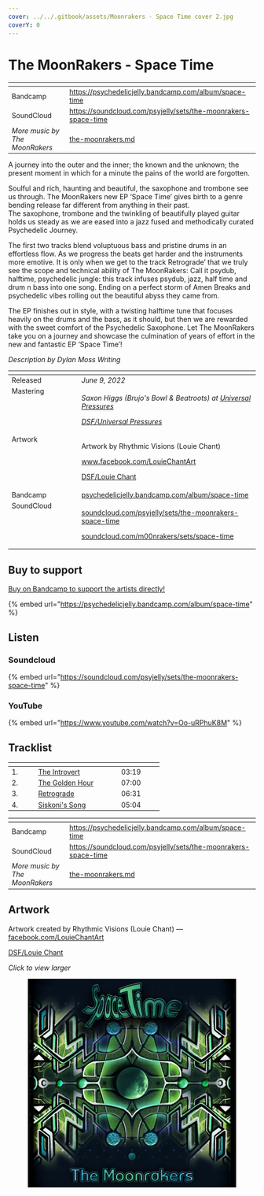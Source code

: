 ```yaml
---
cover: ../../.gitbook/assets/Moonrakers - Space Time cover 2.jpg
coverY: 0
---
```


# The MoonRakers - Space Time

<table data-view="cards"><thead><tr><th></th><th data-hidden data-card-target data-type="content-ref"></th></tr></thead><tbody><tr><td>Bandcamp</td><td><a href="https://psychedelicjelly.bandcamp.com/album/space-time">https://psychedelicjelly.bandcamp.com/album/space-time</a></td></tr><tr><td>SoundCloud</td><td><a href="https://soundcloud.com/psyjelly/sets/the-moonrakers-space-time">https://soundcloud.com/psyjelly/sets/the-moonrakers-space-time</a></td></tr><tr><td><em>More music by The MoonRakers</em></td><td><a href="../../artists/musicians/the-moonrakers.md">the-moonrakers.md</a></td></tr></tbody></table>

A journey into the outer and the inner; the known and the unknown; the present moment in which for a minute the pains of the world are forgotten.

Soulful and rich, haunting and beautiful, the saxophone and trombone see us through. The MoonRakers new EP ‘Space Time’ gives birth to a genre bending release far different from anything in their past.
\
The saxophone, trombone and the twinkling of beautifully played guitar holds us steady as we are eased into a jazz fused and methodically curated Psychedelic Journey.

The first two tracks blend voluptuous bass and pristine drums in an effortless flow. As we progress the beats get harder and the instruments more emotive. It is only when we get to the track Retrograde’ that we truly see the scope and technical ability of The MoonRakers: Call it psydub, halftime, psychedelic jungle: this track infuses psydub, jazz, half time and drum n bass into one song. Ending on a perfect storm of Amen Breaks and psychedelic vibes rolling out the beautiful abyss they came from.

The EP finishes out in style, with a twisting halftime tune that focuses heavily on the drums and the bass, as it should, but then we are rewarded with the sweet comfort of the Psychedelic Saxophone. Let The MoonRakers take you on a journey and showcase the culmination of years of effort in the new and fantastic EP ‘Space Time’!

_Description by Dylan Moss Writing_

<table data-header-hidden><thead><tr><th width="128" valign="top"></th><th></th></tr></thead><tbody><tr><td valign="top">Released</td><td><em>June 9, 2022</em></td></tr><tr><td valign="top">Mastering</td><td><p><em>Saxon Higgs (Brujo's Bowl &#x26; Beatroots) at</em> <a href="https://www.facebook.com/universalpressures"><em>Universal Pressures</em></a> </p><p><a href="../../artists/mastering/universal-pressures.md"><em>DSF/Universal Pressures</em></a> </p></td></tr><tr><td valign="top">Artwork</td><td><p>Artwork by Rhythmic Visions (Louie Chant) </p><p><a href="https://www.facebook.com/LouieChantArt">www.facebook.com/LouieChantArt</a> </p><p><a href="../../artists/graphic/rhythmic-visions-louie-chant.md">DSF/Louie Chant</a> </p></td></tr><tr><td valign="top">Bandcamp</td><td><a href="https://psychedelicjelly.bandcamp.com/album/space-time">psychedelicjelly.bandcamp.com/album/space-time</a></td></tr><tr><td valign="top">SoundCloud</td><td><p><a href="https://soundcloud.com/psyjelly/sets/the-moonrakers-space-time">soundcloud.com/psyjelly/sets/the-moonrakers-space-time</a></p><p><a href="https://soundcloud.com/m00nrakers/sets/space-time">soundcloud.com/m00nrakers/sets/space-time</a> </p></td></tr></tbody></table>

## Buy to support

[Buy on Bandcamp to support the artists directly!](https://psychedelicjelly.bandcamp.com/album/space-time)&#x20;

{% embed url="https://psychedelicjelly.bandcamp.com/album/space-time" %}

## Listen

### Soundcloud

{% embed url="https://soundcloud.com/psyjelly/sets/the-moonrakers-space-time" %}

### YouTube

{% embed url="https://www.youtube.com/watch?v=Oo-uRPhuK8M" %}

## Tracklist

<table data-header-hidden><thead><tr><th width="40"></th><th width="155"></th><th width="71"></th></tr></thead><tbody><tr><td>1.</td><td><a href="https://psychedelicjelly.bandcamp.com/track/the-introvert">The Introvert</a> </td><td>03:19</td></tr><tr><td>2.</td><td><a href="https://psychedelicjelly.bandcamp.com/track/the-golden-hour">The Golden Hour</a> </td><td>07:00</td></tr><tr><td>3.</td><td><a href="https://psychedelicjelly.bandcamp.com/track/retrograde">Retrograde</a> </td><td>06:31</td></tr><tr><td>4.</td><td><a href="https://psychedelicjelly.bandcamp.com/track/siskonis-song">Siskoni's Song</a> </td><td>05:04</td></tr></tbody></table>

<table data-view="cards"><thead><tr><th></th><th data-hidden data-card-target data-type="content-ref"></th></tr></thead><tbody><tr><td>Bandcamp</td><td><a href="https://psychedelicjelly.bandcamp.com/album/space-time">https://psychedelicjelly.bandcamp.com/album/space-time</a></td></tr><tr><td>SoundCloud</td><td><a href="https://soundcloud.com/psyjelly/sets/the-moonrakers-space-time">https://soundcloud.com/psyjelly/sets/the-moonrakers-space-time</a></td></tr><tr><td><em>More music by The MoonRakers</em></td><td><a href="../../artists/musicians/the-moonrakers.md">the-moonrakers.md</a></td></tr></tbody></table>

## Artwork

Artwork created by Rhythmic Visions (Louie Chant) — [facebook.com/LouieChantArt](https://www.facebook.com/LouieChantArt)&#x20;

[DSF/Louie Chant](../../artists/graphic/rhythmic-visions-louie-chant.md)&#x20;

_Click to view larger_

<figure><img src="../../.gitbook/assets/Moonrakers - Space Time cover 2.jpg" alt=""><figcaption></figcaption></figure>
